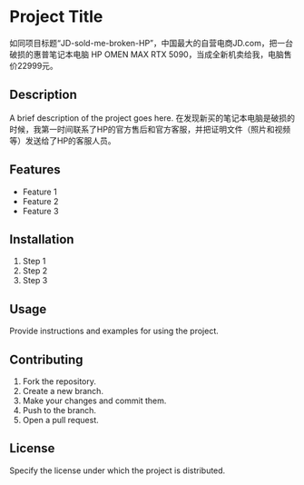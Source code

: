 # **Project Title**
如同项目标题“JD-sold-me-broken-HP”，中国最大的自营电商JD.com，把一台破损的惠普笔记本电脑 HP OMEN MAX RTX 5090，当成全新机卖给我，电脑售价22999元。

## Description
A brief description of the project goes here.
在发现新买的笔记本电脑是破损的时候，我第一时间联系了HP的官方售后和官方客服，并把证明文件（照片和视频等）发送给了HP的客服人员。

## Features
- Feature 1
- Feature 2
- Feature 3

## Installation
1. Step 1
2. Step 2
3. Step 3

## Usage
Provide instructions and examples for using the project.

## Contributing
1. Fork the repository.
2. Create a new branch.
3. Make your changes and commit them.
4. Push to the branch.
5. Open a pull request.

## License
Specify the license under which the project is distributed.

